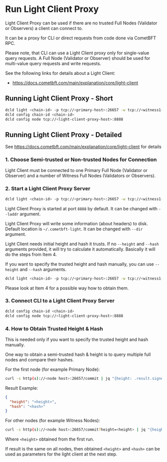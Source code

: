 # Run Light Client Proxy

Light Client Proxy can be used if there are no trusted Full Nodes (Validator or Observers) a client can connect to.

It can be a proxy for CLI or direct requests from code done via CometBFT RPC.

Please note, that CLI can use a Light Client proxy only for single-value query requests.
A Full Node (Validator or Observer) should be used for multi-value query requests and write requests.

See the following links for details about a Light Client:

- <https://docs.cometbft.com/main/explanation/core/light-client>

## Running Light Client Proxy - Short

```bash
dcld light <chain-id> -p tcp://<primary-host>:26657 -w tcp://<witness1-host>:26657,tcp://<witness2-host>:26657
dcld config chain-id <chain-id>
dcld config node tcp://<light-client-proxy-host>:8888
```

## Running Light Client Proxy - Detailed

See <https://docs.cometbft.com/main/explanation/core/light-client> for details

### 1. Choose Semi-trusted or Non-trusted Nodes for Connection

Light Client must be connected to one Primary Full Node (Validator or Observer) and
a number of Witness Full Nodes (Validators or Observers).

### 2. Start a Light Client Proxy Server

```bash
dcld light <chain-id> -p tcp://<primary-host>:26657 -w tcp://<witness1-host>:26657,tcp://<witness2-host>:26657
```

Light Client Proxy is started at port `8888` by default. It can be changed with `--laddr` argument.

Light Client Proxy will write some information (about headers) to disk. Default location is `~/.cometbft-light`.
It can be changed with `--dir` argument.

Light Client needs initial height and hash it trusts. If no `--height` and `--hash` arguments provided,
it will try to calculate it automatically. Basically it will do the steps from Item 4.

If you want to specify the trusted height and hash manually, you can use  `--height` and `--hash` arguments.

```bash
dcld light <chain-id> -p tcp://<primary-host>:26657 -w tcp://<witness1-host>:26657,tcp://<witness2-host>:26657 --height <height> --hash <hash>
```

Please look at Item 4 for a possible way how to obtain them.

### 3. Connect CLI to a Light Client Proxy Server

```bash
dcld config chain-id <chain-id>
dcld config node tcp://<light-client-proxy-host>:8888
```

### 4. How to Obtain Trusted Height & Hash

This is needed only if you want to specify the trusted height and hash manually.

One way to obtain a semi-trusted hash & height is to query multiple full nodes and compare their hashes.

For the first node (for example Primary Node):

```bash
curl -s http(s)://<node host>:26657/commit | jq "{height: .result.signed_header.header.height, hash: .result.signed_header.commit.block_id.hash}"
```

Result Example:

```json
{
  "height": "<height>",
  "hash": "<hash>"
}
```

For other nodes (for example Witness Nodes):

```bash
curl -s http(s)://<node host>:26657/commit?height=<height> | jq "{height: .result.signed_header.header.height, hash: .result.signed_header.commit.block_id.hash}"
```

Where `<height>` obtained from the first run.

If result is the same on all nodes, then obtained `<height>` and `<hash>` can be used as parameters for the light client at the next step.
